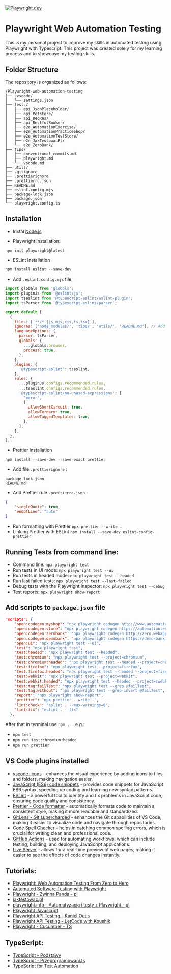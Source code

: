 [![Playwright.dev](https://img.shields.io/badge/Documentation-Playwright-45ba4b.svg?logo=playwright)](https://playwright.dev/docs/intro)

# Playwright Web Automation Testing

This is my personal project to improve my skills in automated testing using Playwright with Typescript.
This project was created solely for my learning process and to showcase my testing skills.

## Folder Structure

The repository is organized as follows:

```
/Playwright-web-automation-testing
├── .vscode/
│   └── settings.json
├── tests/
│   ├── api_JsonPlaceholder/
│   ├── api_Petstore/
│   ├── api_ReqRes/
│   ├── api_RestfulBooker/
│   ├── e2e_AutomationExercise/
│   ├── e2e_AutomationPracticeShop/
│   ├── e2e_AutomationTestStore/
│   ├── e2e_JakTestowacPl/
│   └── e2e_ZeroBank/
├── tips/
│   ├── conventional_commits.md
│   ├── playwright.md
│   └── vscode.md
├── utils/
├── .gitignore
├── .prettierignore
├── .prettierrc.json
├── README.md
├── eslint.config.mjs
├── package-lock.json
├── package.json
└── playwright.config.ts
```

## Installation

- Instal [Node.js](https://nodejs.org/en)

- Playwright Installation: 
```js
npm init playwright@latest
```

- ESLint Installation 
```js
npm install eslint --save-dev
```
- Add `.eslint.config.mjs` file:
```mjs
import globals from 'globals';
import pluginJs from '@eslint/js';
import tseslint from '@typescript-eslint/eslint-plugin';
import tsParser from '@typescript-eslint/parser';

export default [
  {
    files: ['**/*.{js,mjs,cjs,ts,tsx}'],
    ignores: ['node_modules/', 'tips/', 'utils/', 'README.md'], // Add ignored paths here
    languageOptions: {
      parser: tsParser,
      globals: {
        ...globals.browser,
        process: true,
      },
    },
    plugins: {
      '@typescript-eslint': tseslint,
    },
    rules: {
      ...pluginJs.configs.recommended.rules,
      ...tseslint.configs.recommended.rules,
      '@typescript-eslint/no-unused-expressions': [
        'error',
        {
          allowShortCircuit: true,
          allowTernary: true,
          allowTaggedTemplates: true,
        },
      ],
    },
  },
];
```

- Prettier Installation 
```js
npm install --save-dev --save-exact prettier
```
- Add file `.prettierignore` :
```
package-lock.json
README.md
```
- Add Prettier rule `.prettierrc.json` :
```json
{
    "singleQuote": true,
    "endOfLine": "auto"
}
```
- Run formatting with Prettier `npx prettier --write .`
- Linking Prettier with ESLint `npm install --save-dev eslint-config-prettier`

## Running Tests from command line:

- Command line: `npx playwright test`
- Run tests in UI mode: `npx playwright test --ui`
- Run tests in headed mode: `npx playwright test --headed`
- Run last failed tests: `npx playwright test --last-failed`
- Debug tests with the Playwright Inspector: `npx playwright test --debug`
- Test reports: `npx playwright show-report`

## Add scripts to `package.json` file

```json
"scripts": {
    "open:codegen:myshop": "npx playwright codegen http://www.automationpractice.pl/",
    "open:codegen:store": "npx playwright codegen https://automationteststore.com/",
    "open:codegen:zerobank": "npx playwright codegen http://zero.webappsecurity.com/",
    "open:codegen:demobank": "npx playwright codegen https://demo-bank.vercel.app/",
    "open:ui": "npx playwright test --ui",
    "test": "npx playwright test",
    "test:headed": "npx playwright test --headed",
    "test:chromium": "npx playwright test --project=chromium",
    "test:chromium:headed": "npx playwright test --headed --project=chromium",
    "test:firefox": "npx playwright test --project=firefox",
    "test:firefox:headed": "npx playwright test --headed --project=firefox",
    "test:webkit": "npx playwright test --project=webkit",
    "test:webkit:headed": "npx playwright test --headed --project=cwebkit",
    "test:tag:failTest": "npx playwright test --grep @failTest",
    "test:tag:without": "npx playwright test --grep-invert @failTest",
    "report": "npx playwright show-report",
    "prettier": "npx prettier --write .",
    "lint:check": "eslint . --max-warnings=0",
    "lint:fix": "eslint . --fix"
  },
```

After that in terminal use `npm ...` e.g.: 
- `npm test`
- `npm run test:chromium:headed`
- `npm run prettier`

## VS Code plugins installed

- [vscode-icons](https://marketplace.visualstudio.com/items?itemName=vscode-icons-team.vscode-icons) - enhances the visual experience by adding icons to files and folders, making navigation easier.
- [JavaScript (ES6) code snippets](https://marketplace.visualstudio.com/items?itemName=xabikos.JavaScriptSnippets) - provides code snippets for JavaScript ES6 syntax, speeding up coding and learning new syntax patterns.
- [ESLint](https://eslint.org/) - a powerful tool to identify and fix problems in JavaScript code, ensuring code quality and consistency.
- [Prettier - Code formatter](https://prettier.io/) - automatically formats code to maintain a consistent style, making it more readable and standardized.
- [GitLens - Git supercharged](https://marketplace.visualstudio.com/items?itemName=eamodio.gitlens) - enhances the Git capabilities of VS Code, making it easier to visualize code and navigate through repositories.
- [Code Spell Checker](https://marketplace.visualstudio.com/items?itemName=streetsidesoftware.code-spell-checker) - helps in catching common spelling errors, which is crucial for writing clean and professional code.
- [GitHub Actions](https://marketplace.visualstudio.com/items?itemName=GitHub.vscode-github-actions) - used for automating workflows, which can include testing, building, and deploying JavaScript applications.
- [Live Server](https://marketplace.visualstudio.com/items?itemName=ritwickdey.LiveServer) - allows for a real-time preview of web pages, making it easier to see the effects of code changes instantly.

## Tutorials:

- [Playwright: Web Automation Testing From Zero to Hero](https://www.udemy.com/course/playwright-from-zero-to-hero)
- [Automated Software Testing with Playwright](https://www.udemy.com/course/automated-software-testing-with-playwright)
- [Playwright - Zwinna Panda - pl](https://www.youtube.com/watch?v=1-u5JWFWPgw&list=PLvFBbkSgL1u7Bco8ewGnWeZpjRH-bHC_7)
- [jaktestowac.pl](https://jaktestowac.pl/course/playwright-wprowadzenie/)
- [playwright.info - Automatyzacja i testy z Playwright - pl](https://playwright.info/)
- [Playwright Javascript](https://www.youtube.com/watch?v=6fapvF1uYo0&list=PLYDwWPRvXB89caN5PHWDLrXJuyugu5Mg_)
- [Playwright API Testing - Kaniel Outis](https://www.youtube.com/watch?v=S12sspgH8es&list=PL-hNDoK1-od_HpjnFwFZnjKpIs_D-lEpn)
- [Playwright API Testing - LetCode with Koushik](https://www.youtube.com/watch?v=deEK0lHrC-w&t=1441s)
- [Playwright - Cucumber - TS](https://www.youtube.com/watch?v=bfWXNLqKlvA&list=PL699Xf-_ilW6KgK-S1l9ynOnBGiZl2Bsk)

## TypeScript:

- [TypeScript - Podstawy](https://frontlive.pl/blog/typescript-podstawy)
- [TypeScript - Przeprogramowani.ts](https://www.youtube.com/watch?v=nUjl2nK0FAY&list=PLfE0DpqEANZ0CQ9pCGlxGKPvYb1Sj6ybV)
- [TypeScript for Test Automation](https://www.youtube.com/watch?v=k0hSJdTfXNM&list=PL699Xf-_ilW5VXRsJwBJLmDGrsrYxBjQT)
